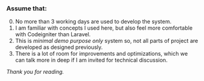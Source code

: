 ### Assume that:

0. No more than 3 working days are used to develop the system.
1. I am familiar with concepts I used here, but also feel more comfortable with Codeigniter than Laravel.
2. This is *minimal demo purpose only* system so, not all parts of project are developed as designed previously.
3. There is a lot of room for improvements and optimizations, which we can talk more in deep
   if I am invited for technical discussion.

*Thank you for reading.*
